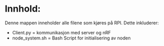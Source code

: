 # Innhold: 
Denne mappen inneholder alle filene som kjøres på RPI. Dette inkluderer: 
- Client.py = kommunikasjon med server og nRF
- node_system.sh = Bash Script for initialisering av noden
